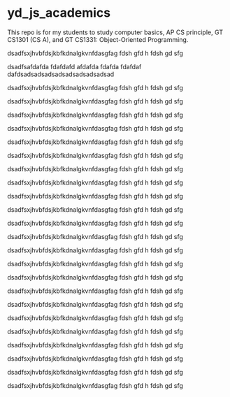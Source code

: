 # yd_js_academics
This repo is for my students to study computer basics, AP CS principle, GT CS1301 (CS A), and GT CS1331: Object-Oriented Programming.

dsadfsxjhvbfdsjkbfkdnalgkvnfdasgfag
fdsh
gfd
h
fdsh
gd
sfg

dsadfsafdafda
fdafdafd
afdafda
fdafda
fdafdaf
dafdsadsadsadsadsadsadsadsadsad


dsadfsxjhvbfdsjkbfkdnalgkvnfdasgfag
fdsh
gfd
h
fdsh
gd
sfg

dsadfsxjhvbfdsjkbfkdnalgkvnfdasgfag
fdsh
gfd
h
fdsh
gd
sfg

dsadfsxjhvbfdsjkbfkdnalgkvnfdasgfag
fdsh
gfd
h
fdsh
gd
sfg

dsadfsxjhvbfdsjkbfkdnalgkvnfdasgfag
fdsh
gfd
h
fdsh
gd
sfg

dsadfsxjhvbfdsjkbfkdnalgkvnfdasgfag
fdsh
gfd
h
fdsh
gd
sfg

dsadfsxjhvbfdsjkbfkdnalgkvnfdasgfag
fdsh
gfd
h
fdsh
gd
sfg

dsadfsxjhvbfdsjkbfkdnalgkvnfdasgfag
fdsh
gfd
h
fdsh
gd
sfg

dsadfsxjhvbfdsjkbfkdnalgkvnfdasgfag
fdsh
gfd
h
fdsh
gd
sfg

dsadfsxjhvbfdsjkbfkdnalgkvnfdasgfag
fdsh
gfd
h
fdsh
gd
sfg

dsadfsxjhvbfdsjkbfkdnalgkvnfdasgfag
fdsh
gfd
h
fdsh
gd
sfg

dsadfsxjhvbfdsjkbfkdnalgkvnfdasgfag
fdsh
gfd
h
fdsh
gd
sfg

dsadfsxjhvbfdsjkbfkdnalgkvnfdasgfag
fdsh
gfd
h
fdsh
gd
sfg

dsadfsxjhvbfdsjkbfkdnalgkvnfdasgfag
fdsh
gfd
h
fdsh
gd
sfg

dsadfsxjhvbfdsjkbfkdnalgkvnfdasgfag
fdsh
gfd
h
fdsh
gd
sfg

dsadfsxjhvbfdsjkbfkdnalgkvnfdasgfag
fdsh
gfd
h
fdsh
gd
sfg

dsadfsxjhvbfdsjkbfkdnalgkvnfdasgfag
fdsh
gfd
h
fdsh
gd
sfg

dsadfsxjhvbfdsjkbfkdnalgkvnfdasgfag
fdsh
gfd
h
fdsh
gd
sfg

dsadfsxjhvbfdsjkbfkdnalgkvnfdasgfag
fdsh
gfd
h
fdsh
gd
sfg

dsadfsxjhvbfdsjkbfkdnalgkvnfdasgfag
fdsh
gfd
h
fdsh
gd
sfg

dsadfsxjhvbfdsjkbfkdnalgkvnfdasgfag
fdsh
gfd
h
fdsh
gd
sfg

dsadfsxjhvbfdsjkbfkdnalgkvnfdasgfag
fdsh
gfd
h
fdsh
gd
sfg

dsadfsxjhvbfdsjkbfkdnalgkvnfdasgfag
fdsh
gfd
h
fdsh
gd
sfg

dsadfsxjhvbfdsjkbfkdnalgkvnfdasgfag
fdsh
gfd
h
fdsh
gd
sfg

